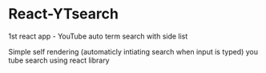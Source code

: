 # React-YTsearch
1st react app - YouTube auto term search with side list

Simple self rendering (automaticly intiating search when input is typed) you tube search 
using react library
